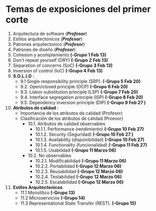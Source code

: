 # Temas de exposiciones del primer corte

1. Arquitectura de software (***Profesor***)
2. Estilos arquitectonicos (***Profesor***)
3. Patrones arquitectonico (***Profesor***)
4. Patrones de diseño (***Profesor***)
5. Cohesion y acomplamiento **(-*Grupo* 1  Feb 13)**
6. Don't repeat yourself (DRY) **(-Grupo 2 Feb 13)**
7. Separation of concerns (SoC) **(-Grupo 3 Feb 13)**
8. Inversion of control (IoC) **(-Grupo 4  Feb 13)**
9. **S.O.L.I.D** :
   - 9.1  Single responsibility principle (SRP). **(-Grupo 5 Feb 20)**
   - 9.2. Open/closed principle (OCP) **(-Grupo 6 Feb 20)**
   - 9.3. Liskov substitution principle (LSP) **(-Grupo 7 Feb 20)**
   - 9.4. Interface segregation principle (ISP) **(-Grupo 8 Feb 20)**
   - 9.5. Dependency inversion principle (DIP) **(-Grupo 9 Feb 27 )**
10. **Atributos de calidad** :
    - Importancia de los atributos de calidad (Profesor)
    - Clasificación de los atributos de calidad.(Proesor)
      - 10.1. Atributos de calidad observables
           - 10.1.1. Performance (rendimiento) **(-Grupo 10 Feb 27)**
           - 10.1.2. Security (Seguridad) **(-Grupo 10 Feb 27 )**
           - 10.1.3. Availability (disponibilidad)  **(-Grupo 10 Feb 27)**
           - 10.1.4. Functionality (funcionalidad)  **(-Grupo 11 Feb 27)**
           - 10.1.5. Usabilidad  **(-Grupo 11 Marzo 06)**
      - 10.2. No observables 
           - 10.2.1. Modificabilidad  **(-Grupo 11 Marzo 06)**
           - 10.2.2. Portabilidad  **(-Grupo 12 Marzo 06)**
           - 10.2.3. Reusabilidad  **(-Grupo 12 Marzo 06)**
           - 10.2.4. Testabilidad   **(-Grupo 12 Marzo 06)**
           - 10.2.5. Escalabilidad   **(-Grupo 12 Marzo 06)**
11. **Estilos Arquitectonicos**
     - 11.1 Monolítico **(-Grupo 13)**
     - 11.2 Microservicios **(-Grupo 14)**
     - 11.3 Representational State Transfer (REST). **(-Grupo 15)**
 

